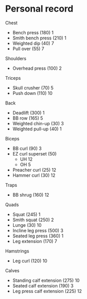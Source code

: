 # Personal record

Chest
- Bench press (180) 1
- Smith bench press (210) 1
- Weighted dip (40) 7
- Pull over (55) 7

Shoulders
- Overhead press (100) 2

Triceps
- Skull crusher (70) 5
- Push down (110) 10

Back
- Deadlift (300) 1
- BB row (165) 5
- Weighted chin-up (30) 3
- Weighted pull-up (40) 1

Biceps
- BB curl (90) 3
- EZ curl superset (50)
  - UH 12
  - OH 5
- Preacher curl (25) 12
- Hammer curl (30) 12

Traps
- BB shrug (160) 12

Quads
- Squat (245) 1
- Smith squat (250) 2
- Lunge (30) 10
- Incline leg press (500) 3
- Seated leg press (360) 1
- Leg extension (170) 7

Hamstrings
- Leg curl (120) 10

Calves
- Standing calf extension (275) 10
- Seated calf extension (190) 3
- Leg press calf extension (225) 12